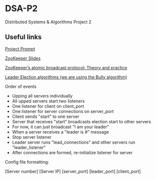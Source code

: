 # DSA-P2
Distributed Systems &amp; Algorithms Project 2

## Useful links
[Project Prompt](http://www.cs.rpi.edu/~pattes3/dsa_fall2016/DSAFall2016Project2.pdf)

[ZooKeeper Slides](http://www.cs.rpi.edu/~pattes3/dsa_fall2016/Zookeeper.pdf)

[ZooKeeper’s atomic broadcast protocol: Theory and practice](http://www.tcs.hut.fi/Studies/T-79.5001/reports/2012-deSouzaMedeiros.pdf)

[Leader Election algorithms (we are using the Bully algorithm)](http://www.cs.rpi.edu/~pattes3/dsa_fall2016/LeaderElection.pdf)


Order of events
- Upping all servers individually
 - All upped servers start two listeners
  - One listener for client on client_port
  - One listener for server connections on server_port
- Client sends "start" to one server
- Server that receives "start" broadcasts election start to other servers
 - For now, it can just broadcast "I am your leader"
- When a server receives a "leader is #" message
 - Stop server listener
 - Leader server runs "lead\_connections" and other servers run "leader\_listener"
- After connections are formed, re-initialize listener for server

Config file formatting:

\[Server number\] \[Server IP\] \[server\_port\] \[leader\_port\] \[client\_port\]
